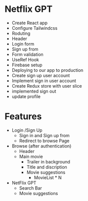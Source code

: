 # Netflix GPT

- Create React app
- Configure Tailwindcss
- Roduting
- Header
- Login form
- Sign up from
- Form validation
- UseRef Hook
- Firebase setup
- Deploying to our app to production
- Create sign up user account
- Implement sign in user account
- Create Redux store with user slice
- implemented sign out 
- update profile

# Features

- Login /Sign Up
  - Sign in and Sign up from
  - Redirect to browse Page
- Browse (after authentication)
  - Header
  - Main movie
    - Trailer in background
    - Title and discription
    - Movie suggestions
      - MovieList \* N
- NetFlix GPT
  - Search Bar
  - Movie suggestions
